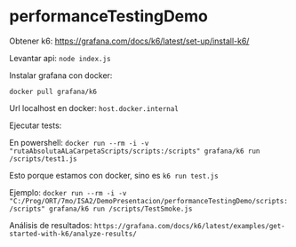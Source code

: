 # performanceTestingDemo

Obtener k6:
https://grafana.com/docs/k6/latest/set-up/install-k6/



Levantar api:
`node index.js`

Instalar grafana con docker:

`docker pull grafana/k6`

Url localhost en docker:
`host.docker.internal`

Ejecutar tests: 

En powershell:
`docker run --rm -i -v "rutaAbsolutaALaCarpetaScripts/scripts:/scripts" grafana/k6 run /scripts/test1.js`

Esto porque estamos con docker, sino es `k6 run test.js`

Ejemplo:
`docker run --rm -i -v "C:/Prog/ORT/7mo/ISA2/DemoPresentacion/performanceTestingDemo/scripts:/scripts" grafana/k6 run /scripts/TestSmoke.js`

Análisis de resultados:
`https://grafana.com/docs/k6/latest/examples/get-started-with-k6/analyze-results/`
